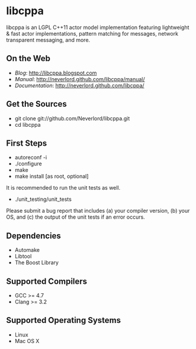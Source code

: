 libcppa
=======

libcppa is an LGPL C++11 actor model implementation featuring lightweight & fast
actor implementations, pattern matching for messages,
network transparent messaging, and more.


On the Web
----------

* _Blog_: http://libcppa.blogspot.com
* _Manual_: http://neverlord.github.com/libcppa/manual/
* _Documentation_: http://neverlord.github.com/libcppa/


Get the Sources
---------------

* git clone git://github.com/Neverlord/libcppa.git
* cd libcppa


First Steps
-----------

* autoreconf -i
* ./configure
* make
* make install [as root, optional]

It is recommended to run the unit tests as well.

* ./unit_testing/unit_tests

Please submit a bug report that includes (a) your compiler version, (b) your OS,
and (c) the output of the unit tests if an error occurs.


Dependencies
------------

* Automake
* Libtool
* The Boost Library


Supported Compilers
-------------------

* GCC >= 4.7
* Clang >= 3.2


Supported Operating Systems
---------------------------

* Linux
* Mac OS X

